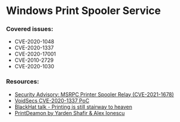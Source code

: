 # Windows Print Spooler Service




### Covered issues:
- CVE-2020-1048
- CVE-2020-1337
- CVE-2020-17001
- CVE-2010-2729
- CVE-2020-1030


### Resources:
- [Security Advisory: MSRPC Printer Spooler Relay (CVE-2021-1678)](https://www.crowdstrike.com/blog/cve-2021-1678-printer-spooler-relay-security-advisory/)
- [VoidSecs CVE-2020-1337 PoC](https://github.com/VoidSec/CVE-2020-1337)
- [BlackHat talk - Printing is still stairway to heaven](https://i.blackhat.com/USA-20/Thursday/us-20-Hadar-A-Decade-After-Stuxnet-Printer-Vulnerability-Printing-Is-Still-The-Stairway-To-Heaven.pdf)
- [PrintDeamon by Yarden Shafir & Alex Ionescu](https://windows-internals.com/printdemon-cve-2020-1048/)
